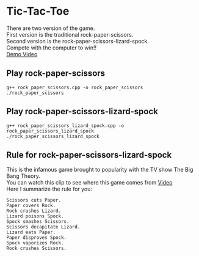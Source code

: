 # Tic-Tac-Toe
There are two version of the game. <br/>
First version is the traditional rock-paper-scissors. <br/>
Second version is the rock-paper-scissors-lizard-spock. <br/>
Compete with the computer to win!! <br/>
[Demo Video](https://youtu.be/JeCwlSbLuHY)

## Play rock-paper-scissors 
```
g++ rock_paper_scissors.cpp -o rock_paper_scissors
./rock_paper_scissors
```
## Play rock-paper-scissors-lizard-spock 
```
g++ rock_paper_scissors_lizard_spock.cpp -o rock_paper_scissors_lizard_spock
./rock_paper_scissors_lizard_spock
```
## Rule for rock-paper-scissors-lizard-spock
This is the infamous game brought to popularity with the TV show The Big Bang Theory. </br>
You can watch this clip to see where this game comes from [Video](https://www.youtube.com/watch?v=iSHPVCBsnLw) <br>
Here I summarize the rule for you: </br>
```
Scissors cuts Paper.
Paper covers Rock.
Rock crushes Lizard.
Lizard poisons Spock.
Spock smashes Scissors.
Scissors decapitate Lizard.
Lizard eats Paper.
Paper disproves Spock.
Spock vaporizes Rock.
Rock crushes Scissors.
```
